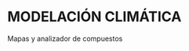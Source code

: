 # MODELACIÓN CLIMÁTICA


<!-- WARNING: THIS FILE WAS AUTOGENERATED! DO NOT EDIT! -->

Mapas y analizador de compuestos 
